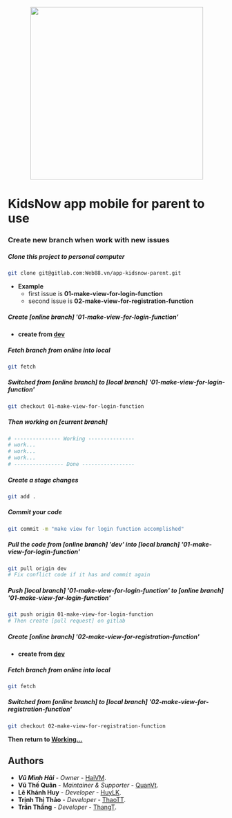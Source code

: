 <p align="center"><img src="http://kidsnow.edu.vn/images/logo-ngang.png" width="400"></p>

# KidsNow app mobile for parent to use

### Create new branch when work with new issues

##### Clone this project to personal computer
```bash
git clone git@gitlab.com:Web88.vn/app-kidsnow-parent.git
```

* **Example**
    - first issue is **01-make-view-for-login-function**
    - second issue is **02-make-view-for-registration-function**


##### Create [online branch] '01-make-view-for-login-function'
* **create from [dev](https://gitlab.com/Web88.vn/app-kidsnow-parent)**

##### Fetch branch from online into local
```bash
git fetch
```

##### Switched from [online branch] to [local branch] '01-make-view-for-login-function'
```bash
git checkout 01-make-view-for-login-function
```

##### Then working on [current branch]
```bash
# --------------- Working ---------------
# work...
# work...
# work...
# ---------------- Done -----------------
```

##### Create a stage changes
```bash
git add .
```

##### Commit your code
```bash
git commit -m "make view for login function accomplished"
```

##### Pull the code from [online branch] 'dev' into [local branch] '01-make-view-for-login-function'
```bash
git pull origin dev
# Fix conflict code if it has and commit again
```

##### Push [local branch] '01-make-view-for-login-function' to [online branch] '01-make-view-for-login-function'
```bash
git push origin 01-make-view-for-login-function
# Then create [pull request] on gitlab
```

##### Create [online branch] '02-make-view-for-registration-function'
* **create from [dev](https://gitlab.com/Web88.vn/app-kidsnow-parent)**

##### Fetch branch from online into local
```bash
git fetch
```

##### Switched from [online branch] to [local branch] '02-make-view-for-registration-function'
```bash
git checkout 02-make-view-for-registration-function
```

**Then return to [Working...](#then-working-on-current-branch)**

## Authors
* ***Vũ Minh Hải*** - *Owner* - [HaiVM](https://gitlab.com/Web88.vn).
* **Vũ Thế Quân** - *Maintainer & Supporter* - [QuanVt](https://gitlab.com/quanvtph06842).
* **Lê Khánh Huy** - *Developer* - [HuyLK](https://gitlab.com/khanhhuyle22).
* **Trịnh Thị Thảo** - *Developer* - [ThaoTT](https://gitlab.com/TrinhThiThao09).
* **Trần Thắng** - *Developer* - [ThangT](https://gitlab.com/thangtran1405).
